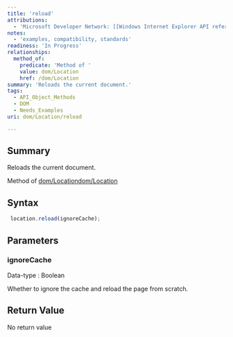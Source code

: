 ```yaml
---
title: 'reload'
attributions:
  - 'Microsoft Developer Network: [[Windows Internet Explorer API reference](http://msdn.microsoft.com/en-us/library/ie/hh828809%28v=vs.85%29.aspx) Article]'
notes:
  - 'examples, compatibility, standards'
readiness: 'In Progress'
relationships:
  method_of:
    predicate: 'Method of '
    value: dom/Location
    href: /dom/Location
summary: 'Reloads the current document.'
tags:
  - API_Object_Methods
  - DOM
  - Needs_Examples
uri: dom/Location/reload

---
```

## Summary

Reloads the current document.

Method of [dom/Location](/dom/Location)[dom/Location](/dom/Location)

## Syntax

``` js
 location.reload(ignoreCache);
```

## Parameters

### ignoreCache

 Data-type
:   Boolean

 Whether to ignore the cache and reload the page from scratch.

## Return Value

No return value
